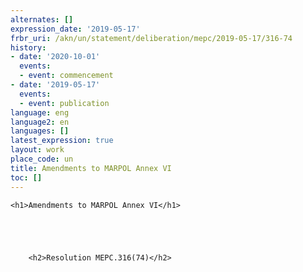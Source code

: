 ```yaml
---
alternates: []
expression_date: '2019-05-17'
frbr_uri: /akn/un/statement/deliberation/mepc/2019-05-17/316-74
history:
- date: '2020-10-01'
  events:
  - event: commencement
- date: '2019-05-17'
  events:
  - event: publication
language: eng
language2: en
languages: []
latest_expression: true
layout: work
place_code: un
title: Amendments to MARPOL Annex VI
toc: []
---
```


<div>



  


<div class="coverpage">
  
    <h1>Amendments to MARPOL Annex VI</h1>
  

  
    
      
        <h2>Resolution MEPC.316(74)</h2>
      
    
  
</div>







<span class="akn-akomaNtoso"><span class="akn-statement" data-name="statement"><span class="akn-mainBody"></span></span></span>





</div>